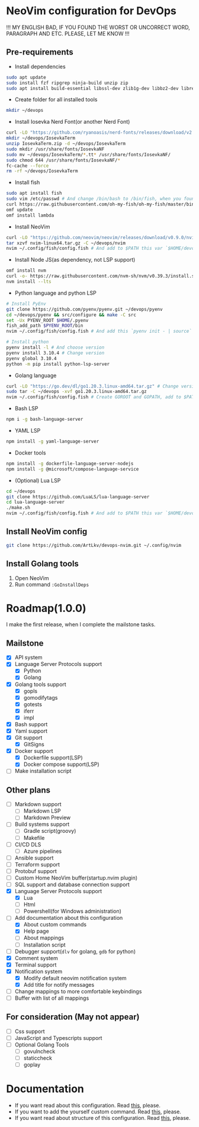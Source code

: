 # NeoVim configuration for DevOps

!!! MY ENGLISH BAD, IF YOU FOUND THE WORST OR UNCORRECT WORD, PARAGRAPH AND ETC. PLEASE, LET ME KNOW !!!

## Pre-requirements

* Install dependencies
```sh
sudo apt update
sudo install fzf ripgrep ninja-build unzip zip
sudo apt install build-essential libssl-dev zlib1g-dev libbz2-dev libreadline-dev libsqlite3-dev curl libncursesw5-dev xz-utils tk-dev libxml2-dev libxmlsec1-dev libffi-dev liblzma-dev
```

* Create folder for all installed tools
```sh
mkdir ~/devops
```

* Install Iosevka Nerd Font(or another Nerd Font)
```sh
curl -LO "https://github.com/ryanoasis/nerd-fonts/releases/download/v2.3.3/IosevkaTerm.zip" # Change version
mkdir ~/devops/IosevkaTerm
unzip IosevkaTerm.zip -d ~/devops/IosevkaTerm
sudo mkdir /usr/share/fonts/IosevkaNF
sudo mv ~/devops/IosevkaTerm/*.tt* /usr/share/fonts/IosevkaNF/
sudo chmod 644 /usr/share/fonts/IosevkaNF/*
fc-cache --force
rm -rf ~/devops/IosevkaTerm
```

* Install fish
```sh
sudo apt install fish
sudo vim /etc/passwd # And change /bin/bash to /bin/fish, when you found /home/$USER
curl https://raw.githubusercontent.com/oh-my-fish/oh-my-fish/master/bin/install | fish
omf update
omf install lambda
```

* Install NeoVim
```sh
curl -LO "https://github.com/neovim/neovim/releases/download/v0.9.0/nvim-linux64.tar.gz" # Change version
tar xzvf nvim-linux64.tar.gz -C ~/devops/nvim
nvim ~/.config/fish/config.fish # And add to $PATH this var `$HOME/devops/nvim/bin`
```

* Install Node JS(as dependency, not LSP support)
```sh
omf install nvm
curl -o- https://raw.githubusercontent.com/nvm-sh/nvm/v0.39.3/install.sh | bash
nvm install --lts
```

* Python language and python LSP
```sh
# Install PyEnv
git clone https://github.com/pyenv/pyenv.git ~/devops/pyenv
cd ~/devops/pyenv && src/configure && make -C src
set -Ux PYENV_ROOT $HOME/.pyenv
fish_add_path $PYENV_ROOT/bin
nvim ~/.config/fish/config.fish # And add this `pyenv init - | source`

# Install python
pyenv install -l # And choose version
pyenv install 3.10.4 # Change version
pyenv global 3.10.4
python -m pip install python-lsp-server
```

* Golang language
```sh
curl -LO "https://go.dev/dl/go1.20.3.linux-amd64.tar.gz" # Change version
sudo tar -C ~/devops -xvf go1.20.3.linux-amd64.tar.gz
nvim ~/.config/fish/config.fish # Create GOROOT and GOPATH, add to $PATH this vars `$HOME/devops/go/bin`($GOROOT) and `$HOME/go/bin`($GOPATH)
```

* Bash LSP
```sh
npm i -g bash-language-server
```

* YAML LSP
```sh
npm install -g yaml-language-server
```

* Docker tools
```sh
npm install -g dockerfile-language-server-nodejs
npm install -g @microsoft/compose-language-service
```

* (Optional) Lua LSP
```sh
cd ~/devops
git clone https://github.com/LuaLS/lua-language-server
cd lua-language-server
./make.sh
nvim ~/.config/fish/config.fish # And add to $PATH this var `$HOME/devops/lua-language-server/bin`
```

## Install NeoVim config
```sh
git clone https://github.com/ArtLkv/devops-nvim.git ~/.config/nvim
```

## Install Golang tools
1. Open NeoVim
2. Run command `:GoInstallDeps`

# Roadmap(1.0.0)
I make the first release, when I complete the mailstone tasks.

## Mailstone
- [x] API system
- [x] Language Server Protocols support
    - [x] Python
    - [x] Golang
- [x] Golang tools support
    - [x] gopls
    - [x] gomodifytags
    - [x] gotests
    - [x] iferr
    - [x] impl
- [x] Bash support
- [x] Yaml support
- [x] Git support
    - [x] GitSigns
- [x] Docker support
    - [x] Dockerfile support(LSP)
    - [x] Docker compose support(LSP)
- [  ] Make installation script
## Other plans
- [ ] Markdown support
    - [ ] Markdown LSP
    - [ ] Markdown Preview
- [ ] Build systems support
    - [ ] Gradle script(groovy)
    - [ ] Makefile
- [ ] CI/CD DLS
    - [ ] Azure pipelines
- [ ] Ansible support
- [ ] Terraform support
- [ ] Protobuf support
- [ ] Custom Home NeoVim buffer(startup.nvim plugin)
- [ ] SQL support and database connection support
- [x] Language Server Protocols support
    - [x] Lua
    - [ ] Html
    - [ ] Powershell(for Windows administration)
- [ ] Add documentation about this configuration
    - [x] About custom commands
    - [x] Help page
    - [ ] About mappings
    - [ ] Installation script
- [ ] Debugger support(`dlv` for golang, `gdb` for python)
- [x] Comment system
- [x] Terminal support
- [x] Notification system
    - [x] Modify default neovim notification system
    - [x] Add title for notify messages
- [ ] Change mappings to more comfortable keybindings
- [ ] Buffer with list of all mappings

## For consideration (May not appear)
- [ ] Css support
- [ ] JavaScript and Typescripts support
- [ ] Optional Golang Tools
    - [ ] govulncheck
    - [ ] staticcheck
    - [ ] goplay

# Documentation

* If you want read about this configuration. Read [this](./docs/help.md), please.
* If you want to add the yourself custom command. Read [this](./docs/custom_commands.md), please.
* If you want read about structure of this configuration. Read [this](./docs/structure.md), please.
